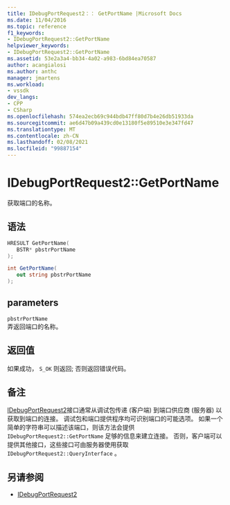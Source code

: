 ```yaml
---
title: IDebugPortRequest2：： GetPortName |Microsoft Docs
ms.date: 11/04/2016
ms.topic: reference
f1_keywords:
- IDebugPortRequest2::GetPortName
helpviewer_keywords:
- IDebugPortRequest2::GetPortName
ms.assetid: 53e2a3a4-bb34-4a02-a983-6bd84ea70587
author: acangialosi
ms.author: anthc
manager: jmartens
ms.workload:
- vssdk
dev_langs:
- CPP
- CSharp
ms.openlocfilehash: 574ea2ecb69c944bdb47ff80d7b4e26db51933da
ms.sourcegitcommit: ae6d47b09a439cd0e13180f5e89510e3e347fd47
ms.translationtype: MT
ms.contentlocale: zh-CN
ms.lasthandoff: 02/08/2021
ms.locfileid: "99887154"
---
```

# <a name="idebugportrequest2getportname"></a>IDebugPortRequest2::GetPortName
获取端口的名称。

## <a name="syntax"></a>语法

```cpp
HRESULT GetPortName( 
   BSTR* pbstrPortName
);
```

```csharp
int GetPortName( 
   out string pbstrPortName
);
```

## <a name="parameters"></a>parameters
`pbstrPortName`\
弄返回端口的名称。

## <a name="return-value"></a>返回值
 如果成功， `S_OK` 则返回; 否则返回错误代码。

## <a name="remarks"></a>备注
 [IDebugPortRequest2](../../../extensibility/debugger/reference/idebugportrequest2.md)接口通常从调试包传递 (客户端) 到端口供应商 (服务器) 以获取到端口的连接。 调试包和端口提供程序均可识别端口的可能选项。 如果一个简单的字符串可以描述该端口，则该方法会提供 `IDebugPortRequest2::GetPortName` 足够的信息来建立连接。 否则，客户端可以提供其他接口，这些接口可由服务器使用获取 `IDebugPortRequest2::QueryInterface` 。

## <a name="see-also"></a>另请参阅
- [IDebugPortRequest2](../../../extensibility/debugger/reference/idebugportrequest2.md)
